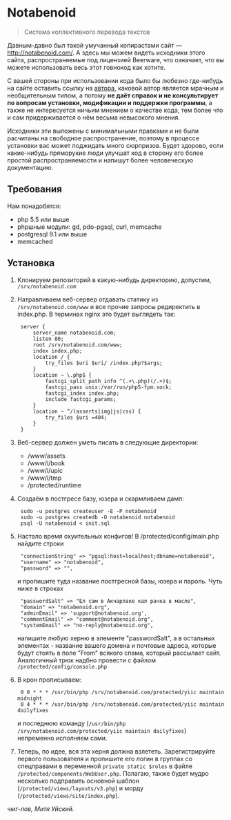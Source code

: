 # Notabenoid
> Система коллективного перевода текстов

Давным-давно был такой умучанный копирастами сайт — http://notabenoid.com/. А здесь мы можем
видеть исходники этого сайта, распространяемые под лицензией Beerware, что означает, что вы можете
использовать весь этот говнокод как хотите.

С вашей стороны при использовании кода было бы любезно где-нибудь на сайте оставить ссылку на
[автора](http://facebook.com/uisky), каковой автор является мрачным и необщительным типом, а потому
**не даёт справок и не консультирует по вопросам установки, модификации и поддержки программы**,
а также не интересуется ничьим мнением о качестве кода, тем более что и сам придерживается о нём весьма
невысокого мнения.

Исходники эти выложены с минимальными правками и не были расчитаны на свободное распространение, поэтому
в процессе установки вас может поджидать много сюрпризов. Будет здорово, если какие-нибудь пряморукие люди
улучшат код в сторону его более простой распространяемости и напишут более человеческую документацию. 

## Требования
Нам понадобятся:

  * php 5.5 или выше
  * phpшные модули: gd, pdo-pgsql, curl, memcache
  * postgresql 9.1 или выше
  * memcached

## Установка
1. Клонируем репозиторий в какую-нибудь директорию, допустим, `/srv/notabenoid.com`
2. Натравливаем веб-сервер отдавать статику из `/srv/notabenoid.com/www` и все прочие запросы редиректить в index.php.
   В терминах nginx это будет выглядеть так:

		server {
			server_name notabenoid.com;
			listen 80;
			root /srv/notabenoid.com/www;
			index index.php;
			location / {
				try_files $uri $uri/ /index.php?$args;
			}
			location ~ \.php$ {
				fastcgi_split_path_info ^(.+\.php)(/.+)$;
				fastcgi_pass unix:/var/run/php5-fpm.sock;
				fastcgi_index index.php;
				include fastcgi_params;
			}
			location ~ ^/(asserts|img|js|css) {
				try_files $uri =404;
			}
		}

3. Веб-сервер должен уметь писать в следующие директории:
     * /www/assets
     * /www/i/book
     * /www/i/upic
     * /www/i/tmp
     * /protected/runtime

4. Создаём в постгресе базу, юзера и скармливаем дамп:

        sudo -u postgres createuser -E -P notabenoid
        sudo -u postgres createdb -O notabenoid notabenoid
        psql -U notabenoid < init.sql

5. Настало время охуительных конфигов! В /protected/config/main.php найдите строки

		"connectionString" => "pgsql:host=localhost;dbname=notabenoid",
		"username" => "notabenoid",
		"password" => "",

	и пропишите туда название постгресной базы, юзера и пароль. Чуть ниже в строках 

		"passwordSalt" => "Ел сам в Акчарлаке кал рачка в масле",
		"domain" => "notabenoid.org",
		"adminEmail" => 'support@notabenoid.org',
		"commentEmail" => "comment@notabenoid.org",
		"systemEmail" => "no-reply@notabenoid.org",

	напишите любую херню в элементе "passwordSalt", а в остальных элементах - название вашего домена и почтовые
	адреса, которые будут стоять в поле "From" всякого спама, который рассылает сайт. Аналогичный трюк надбно
	провести с файлом `/protected/config/console.php`

6. В крон прописываем:

		0 0 * * * /usr/bin/php /srv/notabenoid.com/protected/yiic maintain midnight
		0 4 * * * /usr/bin/php /srv/notabenoid.com/protected/yiic maintain dailyfixes
		
	и последнюю команду (`/usr/bin/php /srv/notabenoid.com/protected/yiic maintain dailyfixes`) непременно
	исполняем сами.

7. Теперь, по идее, вся эта херня должна взлететь. Зарегистрируйте первого пользователя и пропишите его
   логин в группах со спецправами в переменной `private static $roles` в файле `/protected/components/WebUser.php`.
   Полагаю, также будет мудро несколько подправить основной шаблон (`/protected/views/layouts/v3.php`) и морду
   (`/protected/views/site/index.php`).
   
*чмг-лов, Митя Уйский.*
